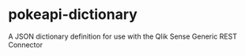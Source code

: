 # pokeapi-dictionary
A JSON dictionary definition for use with the Qlik Sense Generic REST Connector
